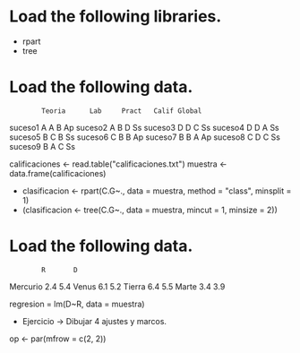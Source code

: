 # Load the following libraries.
- rpart
- tree

# Load the following data.

            Teoria      Lab     Pract   Calif Global
suceso1     A           A       B       Ap
suceso2     A           B       D       Ss
suceso3     D           D       C       Ss
suceso4     D           D       A       Ss
suceso5     B           C       B       Ss
suceso6     C           B       B       Ap
suceso7     B           B       A       Ap
suceso8     C           D       C       Ss
suceso9     B           A       C       Ss

calificaciones <- read.table("calificaciones.txt")
muestra <- data.frame(calificaciones)

- clasificacion <- rpart(C.G~., data = muestra, method = "class", minsplit = 1)
- (clasificacion <- tree(C.G~., data = muestra, mincut = 1, minsize = 2))

# Load the following data.
            R       D
Mercurio    2.4     5.4
Venus       6.1     5.2
Tierra      6.4     5.5
Marte       3.4     3.9

regresion = lm(D~R, data = muestra)

- Ejercicio -> Dibujar 4 ajustes y marcos.

op <- par(mfrow = c(2, 2))
